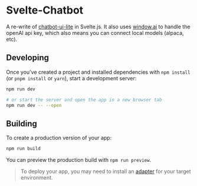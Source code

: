 # Svelte-Chatbot

A re-write of [chatbot-ui-lite](https://github.com/mckaywrigley/chatbot-ui-lite/blob/main/README.md) in Svelte.js. It also uses [window.ai](https://github.com/alexanderatallah/window.ai) to handle the openAI api key, which also means you can connect local models (alpaca, etc).

## Developing

Once you've created a project and installed dependencies with `npm install` (or `pnpm install` or `yarn`), start a development server:

```bash
npm run dev

# or start the server and open the app in a new browser tab
npm run dev -- --open
```

## Building

To create a production version of your app:

```bash
npm run build
```

You can preview the production build with `npm run preview`.

> To deploy your app, you may need to install an [adapter](https://kit.svelte.dev/docs/adapters) for your target environment.

